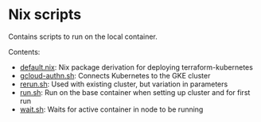 # Nix scripts
Contains scripts to run on the local container.

Contents:
 - [default.nix](default.nix): Nix package derivation for deploying terraform-kubernetes
 - [gcloud-authn.sh](gcloud-authn.sh): Connects Kubernetes to the GKE cluster
 - [rerun.sh](rerun.sh): Used with existing cluster, but variation in parameters
 - [run.sh](run.sh): Run on the base container when setting up cluster and for first run
 - [wait.sh](wait.sh): Waits for active container in node to be running
